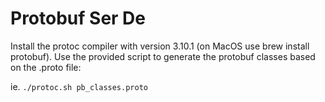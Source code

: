 # Protobuf Ser De

Install the protoc compiler with version 3.10.1 (on MacOS use brew install protobuf).
Use the provided script to generate the protobuf classes based on the .proto file:

ie. `./protoc.sh pb_classes.proto`
